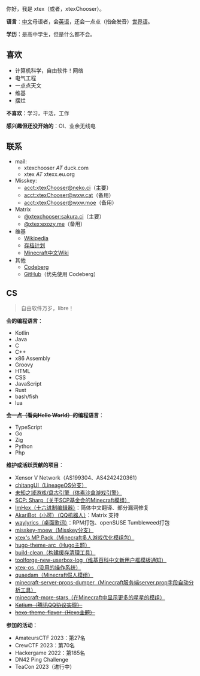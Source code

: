 <!-- markdownlint-disable MD033 -->
<!-- markdownlint-disable-next-line MD041 -->
你好，我是 xtex（或者，xtexChooser）。

**语言**：<abbr title="zh-cmn-Hans,zh-Hans,zh-CN,zh">中文</abbr>母语者，会<abbr title="eng,en-US,en">英语</abbr>，还会一点点（~~指会发音~~）<abbr title="eo">世界语</abbr>。

**学历**：是高中学生，但是什么都不会。

## 喜欢

- 计算机科学，自由软件！网络
- 电气工程
- 一点点天文
- 维基
- 摆烂

**不喜欢**：学习，干活，工作

**感兴趣但还没开始的**：OI、业余无线电

## 联系

- mail:
  - xtexchooser *AT* duck.com
  - xtex *AT* xtexx.eu.org
- Misskey:
  - [acct:xtexChooser@neko.ci](https://neko.ci/@xtexChooser)（主要）
  - [acct:xtexChooser@wxw.cat](https://wxw.cat/@xtexChooser)（备用）
  - [acct:xtexChooser@wxw.moe](https://wxw.moe/@xtexChooser)（备用）
- Matrix
  - [@xtexchooser:sakura.ci](https://matrix.to/#/@xtexchooser:sakura.ci)（主要）
  - [@xtex:exozy.me](https://matrix.to/#/@xtex:exozy.me)（备用）
- 维基
  - [Wikipedia](https://zh.wikipedia.org/wiki/User:XtexChooser)
  - [存档计划](https://lakeus.xyz/wiki/User:XtexChooser)
  - [Minecraft中文Wiki](https://minecraft.fandom.com/zh/wiki/User:XtexChooser)
- 其他
  - [Codeberg](https://codeberg.org/)
  - [GitHub](https://github.com/xtexChooser)（优先使用 Codeberg）

## CS

> 自由软件万岁，libre！

**会的编程语言**：

<div class="hlist-wrapper">

- Kotlin
- Java
- C
- C++
- x86 Assembly
- Groovy
- HTML
- CSS
- JavaScript
- Rust
- bash/fish
- lua

</div>

**会一点~~（看向Hello World）~~的编程语言**：

<div class="hlist-wrapper">

- TypeScript
- Go
- Zig
- Python
- Php

</div>

**维护或活跃贡献的项目**：

- Xensor V Network（AS199304、AS4242420361）
- [chitangUI（LineageOS分支）](https://github.com/chitangUI)
- [未知之域游戏/盘古引擎（体素沙盒游戏引擎）](https://github.com/UnknownDomainGames)
- [SCP: Sharp（关于SCP基金会的Minecraft模组）](https://github.com/SCPSharp/scp-sharp)
- [ImHex（十六进制编辑器）](https://github.com/WerWolv/ImHex)：简体中文翻译、部分漏洞修复
- [AkariBot（小可）（QQ机器人）](https://github.com/Teahouse-Studios/akari-bot)：Matrix 支持
- [waylyrics（桌面歌词）](https://github.com/waylyrics/waylyrics)：RPM打包、openSUSE Tumbleweed打包
- [misskey-moew（Misskey分支）](https://source.moe/moew/misskey_moew)
- [xtex's MP Pack（Minecraft多人游戏优化模组包）](https://codeberg.org/xtex/xtex-mp-pack)
- [hugo-theme-arc（Hugo主题）](https://codeberg.org/xtex/hugo-theme-arc)
- [build-clean（构建缓存清理工具）](https://codeberg.org/xtex/build-clean)
- [toolforge-new-userbox-log（维基百科中文新用户框模板通知）](https://source.moe/xtex/toolforge-new-userbox-log)
- [xtex-os（没用的操作系统）](https://codeberg.org/xtex/xtex-os)
- [quaedam（Minecraft假人模组）](https://codeberg.org/xtex/quaedam)
- [minecraft-server-props-dumper（Minecraft服务端server.prop字段自动分析工具）](https://codeberg.org/xtex/minecraft-server-props-dumper)
- [minecraft-more-stars（在Minecraft中显示更多的星星的模组）](https://codeberg.org/xtex/minecraft-more-stars)
- ~~[Katium（腾讯QQ协议实现）](https://github.com/KatiumDev)~~
- ~~[hexo-theme-flavor（Hexo主题）](https://codeberg.org/xtex/hexo-theme-flavor)~~

**参加的活动**：

- AmateursCTF 2023：第27名
- CrewCTF 2023：第70名
- Hackergame 2022：第185名
- DN42 Ping Challenge
- TeaCon 2023（进行中）
